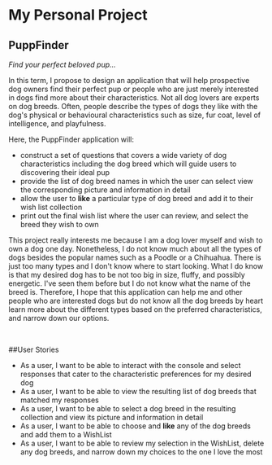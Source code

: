 # My Personal Project

## PuppFinder

*Find your perfect beloved pup...*

In this term, I propose to design an application that will help prospective dog owners 
find their perfect pup or people who are just merely interested in dogs find more about 
their characteristics. Not all dog lovers are experts on dog breeds. 
Often, people describe the types of dogs they like with the dog's physical or 
behavioural characteristics such as size, fur coat, 
level of intelligence, and playfulness. 

Here, the PuppFinder application will:
- construct a set of questions that covers a wide variety of dog characteristics 
including the dog breed which will guide users to discovering their ideal pup
- provide the list of dog breed names in which the user can select view the 
corresponding picture and information in detail
- allow the user to **like** a particular type of dog breed and add it to 
their wish list collection
- print out the final wish list where the user can review, and select the breed they wish to own

This project really interests me because I am a dog lover myself and wish to own a dog 
one day. Nonetheless, I do not know much about all the types of dogs besides the popular
names such as a Poodle or a Chihuahua. There is just too many types and I don't know where 
to start looking. What I do know is that my desired dog has to be not too big in size, 
fluffy, and possibly energetic. I've seen them before but I do not know what the name 
of the breed is. Therefore, I hope that this application can help me and other people 
who are interested dogs but do not know all the dog breeds by heart learn more about the different types based on the
preferred characteristics, and narrow down our options.  

<br>

##User Stories
- As a user, I want to be able to interact with the console and select responses that cater to the characteristic preferences for my desired dog
- As a user, I want to be able to view the resulting list of dog breeds that matched my responses 
- As a user, I want to be able to select a dog breed in the resulting collection and view its picture and information in detail
- As a user, I want to be able to choose and  **like**  any of the dog breeds and add them to a WishList
- As a user, I want to be able to review my selection in the WishList, delete any dog breeds, and narrow down my choices to the one I love the most




 




